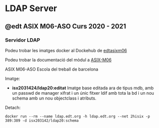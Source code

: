 # LDAP Server
## @edt ASIX M06-ASO Curs 2020 - 2021
### Servidor LDAP

Podeu trobar les imatges docker al Dockehub de [edtasixm06](https://hub.docker.com/u/edtasixm06/)

Podeu trobar la documentació del mòdul a [ASIX-M06](https://sites.google.com/site/asixm06edt/)

ASIX M06-ASO Escola del treball de barcelona

Imatge:

* **isx2031424/ldap20:editat** Imatge base editada ara de tipus mdb, amb
   un passwd de manager xifrat i un únic fitxer ldif amb tota la bd i un nou schema amb un nou objectclass i atributs.

Detach:
```
docker run --rm --name ldap.edt.org -h ldap.edt.org --net 2hisix -p 389:389 -d isx203142/ldap20:schema
```





